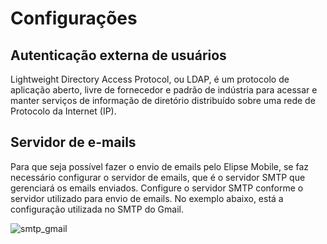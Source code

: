 # Configurações

## Autenticação externa de usuários

  Lightweight Directory Access Protocol, ou LDAP, é um protocolo de aplicação aberto, livre de fornecedor e padrão de indústria para acessar e manter serviços de informação de diretório distribuído sobre uma rede de Protocolo da Internet (IP).

## Servidor de e-mails

Para que seja possível fazer o envio de emails pelo Elipse Mobile, se faz necessário configurar o servidor de emails, que é o servidor SMTP que gerenciará os emails enviados.
Configure o servidor SMTP conforme o servidor utilizado para envio de emails.
No exemplo abaixo, está a configuração utilizada no SMTP do Gmail.

![smtp_gmail](https://cloud.githubusercontent.com/assets/26389485/23870246/99d9a56a-0804-11e7-8396-f8da5003b032.png)
